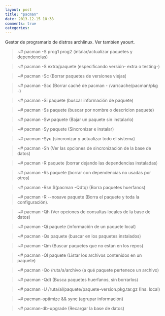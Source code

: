 ```yaml
---
layout: post
title: "pacman"
date: 2013-12-15 18:38
comments: true
categories: 
---
```

Gestor de programario de distros archlinux. Ver tambien yaourt.

>~# pacman -S prog1 prog2 (intalar/actualizar paquetes y dependencias)

>~# pacman -S extra/paquete (especificando versión- extra o testing-)

>~# pacman -Sc (Borrar paquetes de versiones viejas)

>~# pacman -Scc (Borrar caché de pacman - /var/cache/pacman/pkg -)

>~# pacman -Si paquete (buscar información de paquete)

>~# pacman -Ss paquete (buscar por nombre o descricion paquete)

>~# pacman -Sw paquete (Bajar un paquete sin instalarlo)

>~# pacman -Sy paquete  (Sincronizar e instalar)

>~# pacman -Syu (sincronizar y actualizar todo el sistema)

>~# pacman -Sh (Ver las opciones de sincronización de la base de datos)

>~# pacman -R paquete (borrar dejando las dependencias instaladas)

>~# pacman -Rs paquete  (borrar con dependencias no usadas por otros)

>~# pacman -Rsn $(pacman -Qdtq) (Borra paquetes huerfanos)

>~# pacman -R --nosave paquete (Borra el paquete y toda la configuración).

>~# pacman -Qh (Ver opciones de consultas locales de la base de datos)

>~# pacman -Qi paquete (información de un paquete local)

>~# pacman -Qs paquete (buscar en los paquetes instalados)

>~# pacman -Qm (Buscar paquetes que no estan en los repos)

>~# pacman -Ql paquete (Listar los archivos contenidos en un paquete)

>~# pacman -Qo /ruta/a/archivo (a qué paquete pertenece un archivo)

>~# pacman -Qdt (Busca paquetes huerfanos, sin borrarlos)

>~# pacman -U /ruta/al/paquete/paquete-version.pkg.tar.gz (Ins. local)

>~# pacman-optimize && sync (agrupar información)

>~# pacman-db-upgrade (Recargar la base de datos)

